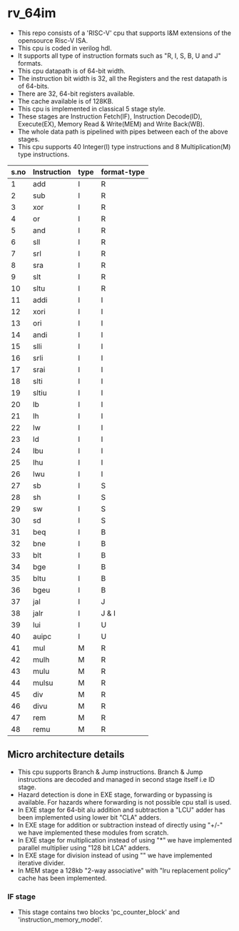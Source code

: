 # rv_64im

* This repo consists of a 'RISC-V' cpu that supports I&M extensions of the opensource Risc-V ISA.
* This cpu is coded in verilog hdl.
* It supports all type of instruction formats such as "R, I, S, B, U and J" formats.
* This cpu datapath is of 64-bit width.
* The instruction bit width is 32, all the Registers and the rest datapath is of 64-bits.
* There are 32, 64-bit registers available.
* The cache available is of 128KB. 
* This cpu is implemented in classical 5 stage style.
* These stages are Instruction Fetch(IF), Instruction Decode(ID), Execute(EX), Memory Read & Write(MEM) and Write Back(WB).
* The whole data path is pipelined with pipes between each of the above stages.
* This cpu supports 40 Integer(I) type instructions and 8 Multiplication(M) type instructions.

|   s.no   |   Instruction     |   type    | format-type   |
|----------|-------------------|-----------|---------------|
|   1      |       add         |     I     |       R       |
|   2      |       sub         |     I     |       R       |
|   3      |       xor         |     I     |       R       |
|   4      |       or          |     I     |       R       |
|   5      |       and         |     I     |       R       |
|   6      |       sll         |     I     |       R       |
|   7      |       srl         |     I     |       R       |
|   8      |       sra         |     I     |       R       |
|   9      |       slt         |     I     |       R       |
|  10      |       sltu        |     I     |       R       |
|  11      |       addi        |     I     |       I       |
|  12      |       xori        |     I     |       I       |
|  13      |       ori         |     I     |       I       |
|  14      |       andi        |     I     |       I       |
|  15      |       slli        |     I     |       I       |
|  16      |       srli        |     I     |       I       |
|  17      |       srai        |     I     |       I       |
|  18      |       slti        |     I     |       I       |
|  19      |       sltiu       |     I     |       I       |
|  20      |       lb          |     I     |       I       |
|  21      |       lh          |     I     |       I       |
|  22      |       lw          |     I     |       I       |
|  23      |       ld          |     I     |       I       |
|  24      |       lbu         |     I     |       I       |
|  25      |       lhu         |     I     |       I       |
|  26      |       lwu         |     I     |       I       |
|  27      |       sb          |     I     |       S       |
|  28      |       sh          |     I     |       S       |
|  29      |       sw          |     I     |       S       |
|  30      |       sd          |     I     |       S       |
|  31      |       beq         |     I     |       B       |
|  32      |       bne         |     I     |       B       |
|  33      |       blt         |     I     |       B       |
|  34      |       bge         |     I     |       B       |
|  35      |       bltu        |     I     |       B       |
|  36      |       bgeu        |     I     |       B       |
|  37      |       jal         |     I     |       J       |
|  38      |       jalr        |     I     |       J & I   |
|  39      |       lui         |     I     |       U       |
|  40      |       auipc       |     I     |       U       |
|  41      |       mul         |     M     |       R       |
|  42      |       mulh        |     M     |       R       |
|  43      |       mulu        |     M     |       R       |
|  44      |       mulsu       |     M     |       R       |
|  45      |       div         |     M     |       R       |
|  46      |       divu        |     M     |       R       |
|  47      |       rem         |     M     |       R       |
|  48      |       remu        |     M     |       R       |

## Micro architecture details

* This cpu supports Branch & Jump instructions. Branch & Jump instructions are decoded and managed in second stage itself i.e ID stage.
* Hazard detection is done in EXE stage, forwarding or bypassing is available. For hazards where forwarding is not possible cpu stall is used.  
* In EXE stage for 64-bit alu addition and subtraction a "LCU" adder has been implemented using lower bit "CLA" adders. 
* In EXE stage for addition or subtraction instead of directly using "+/-" we have implemented these modules from scratch.
* In EXE stage for multiplication instead of using "*" we have implemented parallel multiplier using "128 bit LCA" adders.
* In EXE stage for division instead of using "\" we have implemented iterative divider.
* In MEM stage a 128kb "2-way associative" with "lru replacement policy" cache has been implemented.  

### IF stage

* This stage contains two blocks 'pc_counter_block' and 'instruction_memory_model'.





